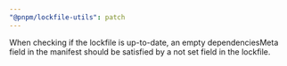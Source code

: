 ```yaml
---
"@pnpm/lockfile-utils": patch
---
```


When checking if the lockfile is up-to-date, an empty dependenciesMeta field in the manifest should be satisfied by a not set field in the lockfile.
